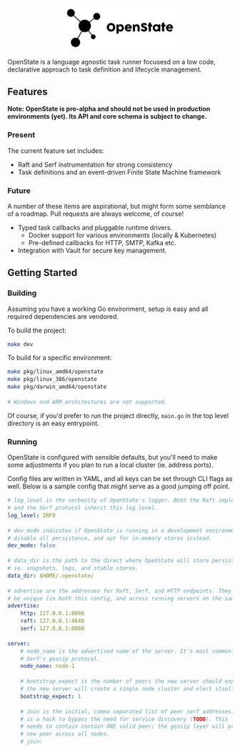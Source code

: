 
<p align=center>
  <img alt="OpenState" src="./assets/black_alpha.png" width="50%">
</p>

OpenState is a language agnostic task runner focusesd on a low code, declarative approach to
task definition and lifecycle management.


## Features

**Note: OpenState is pre-alpha and should not be used in production environments
(yet). Its API and core schema is subject to change.**

### Present

The current feature set includes:

- Raft and Serf instrumentation for strong consistency
- Task definitions and an event-driven Finite State Machine framework

### Future

A number of these items are aspirational, but might form some semblance of a
roadmap. Pull requests are always welcome, of course!

- Typed task callbacks and pluggable runtime drivers.
  - Docker support for various environments (locally & Kubernetes)
  - Pre-defined callbacks for HTTP, SMTP, Kafka etc.
- Integration with Vault for secure key management.

## Getting Started

### Building

Assuming you have a working Go environment, setup is easy and all required
dependencies are vendored.

To build the project:

```bash
make dev
```

To build for a specific environment:

```bash
make pkg/linux_amd64/openstate
make pkg/linux_386/openstate
make pkg/darwin_amd64/openstate

# Windows and ARM architectures are not supported.
```

Of course, if you'd prefer to run the project directly, `main.go` in the top level
directory is an easy entrypoint.

### Running

OpenState is configured with sensible defaults, but you'll need to make some
adjustments if you plan to run a local cluster (ie. address ports).

Config files are written in YAML, and all keys can be set through CLI flags as
well. Below is a sample config that might serve as a good jumping off point.

```yaml
# log_level is the verbosity of OpenState's logger. Both the Raft implementation
# and the Serf protocol inherit this log level.
log_level: INFO

# dev_mode indicates if OpenState is running in a development environment. It will
# disable all persistence, and opt for in-memory stores instead.
dev_mode: false

# data_dir is the path to the direct where OpenState will store persisted objects
# ie. snapshots, logs, and stable stores.
data_dir: $HOME/.openstate/

# advertise are the addresses for Raft, Serf, and HTTP endpoints. They must
# be unique (in both this config, and across running servers on the same host)
advertise:
    http: 127.0.0.1:8080
    raft: 127.0.0.1:4648
    serf: 127.0.0.1:8080

server:
    # node_name is the advertised name of the server. It's most commonly used in
    # Serf's gossip protocol.
    node_name: node-1

    # bootstrap_expect is the number of peers the new server should expect. If 1,
    # the new server will create a single node cluster and elect itself leader.
    bootstrap_expect: 1

    # Join is the initial, comma separated list of peer serf addresses. This option
    # is a hack to bypass the need for service discovery (TODO). This list only
    # needs to contain contain ONE valid peer; the gossip layer will propogate the
    # new peer across all nodes.
    # join:
```
